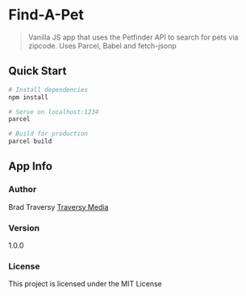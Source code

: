 # Find-A-Pet

> Vanilla JS app that uses the Petfinder API to search for pets via zipcode. Uses Parcel, Babel and fetch-jsonp

## Quick Start

``` bash
# Install dependencies
npm install

# Serve on localhost:1234
parcel

# Build for production
parcel build
```

## App Info

### Author

Brad Traversy
[Traversy Media](http://www.traversymedia.com)

### Version

1.0.0

### License

This project is licensed under the MIT License

